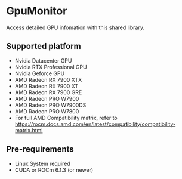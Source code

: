 # GpuMonitor
Access detailed GPU infomation with this shared library.

## Supported platform
- Nvidia Datacenter GPU
- Nvidia RTX Professional GPU
- Nvidia Geforce GPU
- AMD Radeon RX 7900 XTX
- AMD Radeon RX 7900 XT
- AMD Radeon RX 7900 GRE
- AMD Radeon PRO W7900
- AMD Radeon PRO W7900DS
- AMD Radeon PRO W7800
- For full AMD Compatibility matrix, refer to https://rocm.docs.amd.com/en/latest/compatibility/compatibility-matrix.html

## Pre-requirements
- Linux System required
- CUDA or ROCm 6.1.3 (or newer)
